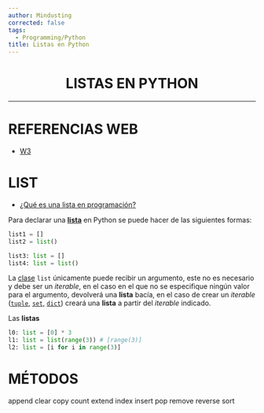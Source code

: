 ```yaml
---
author: Mindusting
corrected: false
tags:
  - Programming/Python
title: Listas en Python
---
```


<h1 style="text-align:center;">LISTAS EN PYTHON</h1>

---

# REFERENCIAS WEB

- [W3](https://www.w3schools.com/python/python_lists.asp)

# LIST

- [¿Qué es una lista en programación?](../../pc/pc_list.md)

Para declarar una [**lista**](../../pc/pc_list.md) en Python se puede hacer de las siguientes formas:

```py
list1 = []
list2 = list()

list3: list = []
list4: list = list()
```

La [clase](../py_class.md) `list` únicamente puede recibir un argumento, este no es necesario y debe ser un *iterable*, en el caso en el que no se especifique ningún valor para el argumento, devolverá una **lista** bacía, en el caso de crear un *iterable* ([`tuple`](Collections_tuple.md), [`set`](py_set.md), [`dict`](py_dict.md)) creará una **lista** a partir del *iterable* indicado.

Las **listas** 

```py
l0: list = [0] * 3
l1: list = list(range(3)) # [range(3)]
l2: list = [i for i in range(3)]
```

# MÉTODOS

append
clear
copy
count
extend
index
insert
pop
remove
reverse
sort
